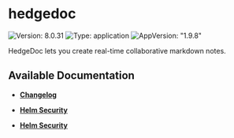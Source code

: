 # hedgedoc

![Version: 8.0.31](https://img.shields.io/badge/Version-8.0.31-informational?style=flat-square) ![Type: application](https://img.shields.io/badge/Type-application-informational?style=flat-square) ![AppVersion: "1.9.8"](https://img.shields.io/badge/AppVersion-"1.9.8"-informational?style=flat-square)

HedgeDoc lets you create real-time collaborative markdown notes.

## Available Documentation

- [**Changelog**](CHANGELOG)

- [**Helm Security**](container-security)

- [**Helm Security**](helm-security)

